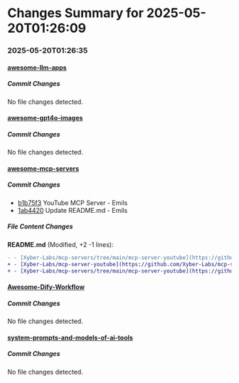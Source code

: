 # Changes Summary for 2025-05-20T01:26:09

### 2025-05-20T01:26:35

#### [awesome-llm-apps](https://github.com/Shubhamsaboo/awesome-llm-apps)

##### Commit Changes

No file changes detected.

#### [awesome-gpt4o-images](https://github.com/jamez-bondos/awesome-gpt4o-images)

##### Commit Changes

No file changes detected.

#### [awesome-mcp-servers](https://github.com/punkpeye/awesome-mcp-servers)

##### Commit Changes

- [b1b75f3](https://github.com/punkpeye/awesome-mcp-servers/commit/b1b75f33ee3b55ad763b8c00ae93841b97ec5a38) YouTube MCP Server - Emils
- [1ab4420](https://github.com/punkpeye/awesome-mcp-servers/commit/1ab442074c4e2f1ea4f02aacc5044e7db94c3700) Update README.md - Emils


##### File Content Changes

**README.md** (Modified, +2 -1 lines):

```diff
- - [Xyber-Labs/mcp-servers/tree/main/mcp-server-youtube](https://github.com/Xyber-Labs/mcp-servers/tree/main/mcp-server-youtube) 🐍 ☁️ - This repository implements an MCP (Model Context Protocol) server for YouTube search and transcript retrieval functionality. It allows language models or other agents to easily query YouTube content through a standardized protocol.
+ - [Xyber-Labs/mcp-server-youtube](https://github.com/Xyber-Labs/mcp-servers/tree/main/mcp-server-youtube) 🐍 ☁️ - This repository implements an MCP (Model Context Protocol) server for YouTube search and transcript retrieval functionality. It allows language models or other agents to easily query YouTube content through a standardized protocol.
+ - [Xyber-Labs/mcp-servers/tree/main/mcp-server-youtube](https://github.com/Xyber-Labs/mcp-servers/tree/main/mcp-server-youtube) 🐍 ☁️ - This repository implements an MCP (Model Context Protocol) server for YouTube search and transcript retrieval functionality. It allows language models or other agents to easily query YouTube content through a standardized protocol.
```



#### [Awesome-Dify-Workflow](https://github.com/svcvit/Awesome-Dify-Workflow)

##### Commit Changes

No file changes detected.

#### [system-prompts-and-models-of-ai-tools](https://github.com/x1xhlol/system-prompts-and-models-of-ai-tools)

##### Commit Changes

No file changes detected.
